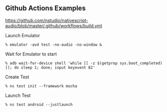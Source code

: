 ## Github Actions Examples

https://github.com/nstudio/nativescript-audio/blob/master/.github/workflows/build.yml

Launch Emulator

```
% emulator -avd test -no-audio -no-window &
```

Wait for Emulator to start

```
% adb wait-for-device shell 'while [[ -z $(getprop sys.boot_completed) ]]; do sleep 1; done; input keyevent 82'
```

Create Test

```
% ns test init --framework mocha
```

Launch Test

```
% ns test android --justlaunch
```

